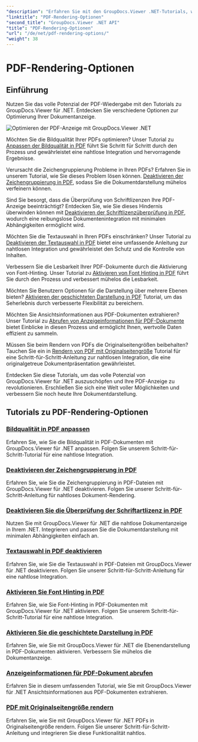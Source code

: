 ```yaml
---
"description": "Erfahren Sie mit den GroupDocs.Viewer .NET-Tutorials, wie Sie die PDF-Anzeige optimieren. Entdecken Sie PDF-Rendering-Optionen wie die Anpassung der Bildqualität und die Deaktivierung der Textauswahl."
"linktitle": "PDF-Rendering-Optionen"
"second_title": "GroupDocs.Viewer .NET API"
"title": "PDF-Rendering-Optionen"
"url": "/de/net/pdf-rendering-options/"
"weight": 38
---
```


# PDF-Rendering-Optionen


## Einführung

Nutzen Sie das volle Potenzial der PDF-Wiedergabe mit den Tutorials zu GroupDocs.Viewer für .NET. Entdecken Sie verschiedene Optionen zur Optimierung Ihrer Dokumentanzeige.

![Optimieren der PDF-Anzeige mit GroupDocs.Viewer .NET](/viewer/pdf-rendering-options/image.png)

Möchten Sie die Bildqualität Ihrer PDFs optimieren? Unser Tutorial zu [Anpassen der Bildqualität in PDF](./adjust-image-quality-pdf/) führt Sie Schritt für Schritt durch den Prozess und gewährleistet eine nahtlose Integration und hervorragende Ergebnisse.

Verursacht die Zeichengruppierung Probleme in Ihren PDFs? Erfahren Sie in unserem Tutorial, wie Sie dieses Problem lösen können. [Deaktivieren der Zeichengruppierung in PDF](./disable-characters-grouping-pdf/), sodass Sie die Dokumentdarstellung mühelos verfeinern können.

Sind Sie besorgt, dass die Überprüfung von Schriftlizenzen Ihre PDF-Anzeige beeinträchtigt? Entdecken Sie, wie Sie dieses Hindernis überwinden können mit [Deaktivieren der Schriftlizenzüberprüfung in PDF](./disable-font-license-verifications-pdf/), wodurch eine reibungslose Dokumentenintegration mit minimalen Abhängigkeiten ermöglicht wird.

Möchten Sie die Textauswahl in Ihren PDFs einschränken? Unser Tutorial zu [Deaktivieren der Textauswahl in PDF](./disable-text-selection-pdf/) bietet eine umfassende Anleitung zur nahtlosen Integration und gewährleistet den Schutz und die Kontrolle von Inhalten.

Verbessern Sie die Lesbarkeit Ihrer PDF-Dokumente durch die Aktivierung von Font-Hinting. Unser Tutorial zu [Aktivieren von Font Hinting in PDF](./enable-font-hinting-pdf/) führt Sie durch den Prozess und verbessert mühelos die Lesbarkeit.

Möchten Sie Benutzern Optionen für die Darstellung über mehrere Ebenen bieten? [Aktivieren der geschichteten Darstellung in PDF](./enable-layered-rendering-pdf/) Tutorial, um das Seherlebnis durch verbesserte Flexibilität zu bereichern.

Möchten Sie Ansichtsinformationen aus PDF-Dokumenten extrahieren? Unser Tutorial zu [Abrufen von Anzeigeinformationen für PDF-Dokumente](./get-view-info-pdf-document/) bietet Einblicke in diesen Prozess und ermöglicht Ihnen, wertvolle Daten effizient zu sammeln.

Müssen Sie beim Rendern von PDFs die Originalseitengrößen beibehalten? Tauchen Sie ein in [Rendern von PDF mit Originalseitengröße](./render-pdf-original-page-size/) Tutorial für eine Schritt-für-Schritt-Anleitung zur nahtlosen Integration, die eine originalgetreue Dokumentpräsentation gewährleistet.

Entdecken Sie diese Tutorials, um das volle Potenzial von GroupDocs.Viewer für .NET auszuschöpfen und Ihre PDF-Anzeige zu revolutionieren. Erschließen Sie sich eine Welt voller Möglichkeiten und verbessern Sie noch heute Ihre Dokumentdarstellung.
## Tutorials zu PDF-Rendering-Optionen
### [Bildqualität in PDF anpassen](./adjust-image-quality-pdf/)
Erfahren Sie, wie Sie die Bildqualität in PDF-Dokumenten mit GroupDocs.Viewer für .NET anpassen. Folgen Sie unserem Schritt-für-Schritt-Tutorial für eine nahtlose Integration.
### [Deaktivieren der Zeichengruppierung in PDF](./disable-characters-grouping-pdf/)
Erfahren Sie, wie Sie die Zeichengruppierung in PDF-Dateien mit GroupDocs.Viewer für .NET deaktivieren. Folgen Sie unserer Schritt-für-Schritt-Anleitung für nahtloses Dokument-Rendering.
### [Deaktivieren Sie die Überprüfung der Schriftartlizenz in PDF](./disable-font-license-verifications-pdf/)
Nutzen Sie mit GroupDocs.Viewer für .NET die nahtlose Dokumentanzeige in Ihrem .NET. Integrieren und passen Sie die Dokumentdarstellung mit minimalen Abhängigkeiten einfach an.
### [Textauswahl in PDF deaktivieren](./disable-text-selection-pdf/)
Erfahren Sie, wie Sie die Textauswahl in PDF-Dateien mit GroupDocs.Viewer für .NET deaktivieren. Folgen Sie unserer Schritt-für-Schritt-Anleitung für eine nahtlose Integration.
### [Aktivieren Sie Font Hinting in PDF](./enable-font-hinting-pdf/)
Erfahren Sie, wie Sie Font-Hinting in PDF-Dokumenten mit GroupDocs.Viewer für .NET aktivieren. Folgen Sie unserem Schritt-für-Schritt-Tutorial für eine nahtlose Integration.
### [Aktivieren Sie die geschichtete Darstellung in PDF](./enable-layered-rendering-pdf/)
Erfahren Sie, wie Sie mit GroupDocs.Viewer für .NET die Ebenendarstellung in PDF-Dokumenten aktivieren. Verbessern Sie mühelos die Dokumentanzeige.
### [Anzeigeinformationen für PDF-Dokument abrufen](./get-view-info-pdf-document/)
Erfahren Sie in diesem umfassenden Tutorial, wie Sie mit GroupDocs.Viewer für .NET Ansichtsinformationen aus PDF-Dokumenten extrahieren.
### [PDF mit Originalseitengröße rendern](./render-pdf-original-page-size/)
Erfahren Sie, wie Sie mit GroupDocs.Viewer für .NET PDFs in Originalseitengröße rendern. Folgen Sie unserer Schritt-für-Schritt-Anleitung und integrieren Sie diese Funktionalität nahtlos.